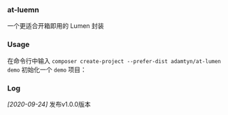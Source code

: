### at-luemn

一个更适合开箱即用的 Lumen 封装

### Usage

在命令行中输入 `composer create-project --prefer-dist adamtyn/at-lumen demo` 初始化一个 `demo` 项目：

### Log

*[2020-09-24]* 发布v1.0.0版本
